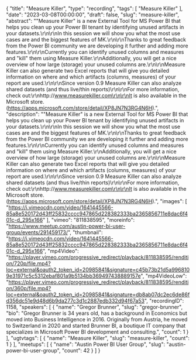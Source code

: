 {
  "title": "Measure Killer",
  "type": "recording",
  "tags": [
    "Measure Killer"
  ],
  "date": "2023-03-08T00:00:00",
  "draft": false,
  "slug": "measure-killer",
  "abstract": "\"Measure Killer\" is a new External Tool for MS Power BI that helps you clean up your Power BI tenant by identifying unused artifacts in your datasets.\r\n\r\nIn this session we will show you what the most use cases are and the biggest features of MK.\r\n\r\nThanks to great feedback from the Power BI community we are developing it further and adding more features.\r\n\r\nCurrently you can identify unused columns and measures and \"kill\" them using Measure Killer.\r\nAdditionally, you will get a nice overview of how large (storage) your unused columns are.\r\n\r\nMeasure Killer can also generate two Excel reports that will give you detailed information on where and which artifacts (columns, measures) of your report are used.\r\n\r\nSince version 0.9 Measure Killer can also analyze shared datasets (and thus live/thin reports)\r\n\r\nFor more information, check out:\r\nhttp://www.measurekiller.com\r\n\r\nIt is also available in the Microsoft store. (https://apps.microsoft.com/store/detail/XP8JN7N3RG4N6H).",
  "description": "\"Measure Killer\" is a new External Tool for MS Power BI that helps you clean up your Power BI tenant by identifying unused artifacts in your datasets.\r\n\r\nIn this session we will show you what the most use cases are and the biggest features of MK.\r\n\r\nThanks to great feedback from the Power BI community we are developing it further and adding more features.\r\n\r\nCurrently you can identify unused columns and measures and \"kill\" them using Measure Killer.\r\nAdditionally, you will get a nice overview of how large (storage) your unused columns are.\r\n\r\nMeasure Killer can also generate two Excel reports that will give you detailed information on where and which artifacts (columns, measures) of your report are used.\r\n\r\nSince version 0.9 Measure Killer can also analyze shared datasets (and thus live/thin reports)\r\n\r\nFor more information, check out:\r\nhttp://www.measurekiller.com\r\n\r\nIt is also available in the Microsoft store. (https://apps.microsoft.com/store/detail/XP8JN7N3RG4N6H).",
  "images": [
    "https://i.vimeocdn.com/video/1641445566-85a8e520172d43ff25832cccc947865d228382333ba2365856711e8dac6f401c-d_295x166"
  ],
  "vimeo": "811838595",
  "moreinfo": "https://www.meetup.com/austin-power-bi-user-group/events/291459173/",
  "thumbnail": "https://i.vimeocdn.com/video/1641445566-85a8e520172d43ff25832cccc947865d228382333ba2365856711e8dac6f401c-d_295x166",
  "mp4Video": "https://player.vimeo.com/progressive_redirect/playback/811838595/rendition/720p/file.mp4?loc=external&oauth2_token_id=20985841&signature=c45b73b21d5a9968109e31971c5c5312ebaf801a9b5134bb369497438889157e",
  "mp4VideoLow": "https://player.vimeo.com/progressive_redirect/playback/811838595/rendition/360p/file.mp4?loc=external&oauth2_token_id=20985841&signature=db8ab07dc2ec6de86fd356dc51e9d48d6b9da277c3d1c2887edb332d94f67a53",
  "recordingID": 1158,
  "speakers": [
    {
      "name": "Gregor Brunner",
      "slug": "gregor-brunner",
      "bio": "Gregor Brunner is 34 years old, has a background in Economics but moved into Business Intelligence in 2016. Originally from Austria, he moved to Switzerland in 2020 and started Brunner BI, a boutique IT company that specializes in Microsoft Power BI development and consulting.",
      "count": 1
    }
  ],
  "ugtvtags": [
    {
      "name": "Measure Killer",
      "slug": "measure-killer",
      "count": 1
    }
  ],
  "meetups": [
    {
      "name": "Austin Power BI User Group",
      "slug": "austin-power-bi-user-group",
      "count": 42
    }
  ]
}